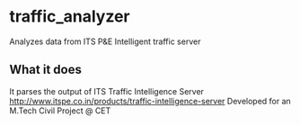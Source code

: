 # traffic_analyzer
Analyzes data from ITS P&amp;E Intelligent traffic server

## What it does 
It parses the output of ITS Traffic Intelligence Server http://www.itspe.co.in/products/traffic-intelligence-server 
Developed for an M.Tech Civil Project @ CET

